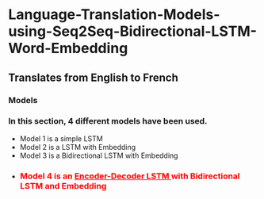# Language-Translation-Models-using-Seq2Seq-Bidirectional-LSTM-Word-Embedding

## Translates from English to French

### Models
### In this section, 4 different models have been used.

 - Model 1 is a simple LSTM
 - Model 2 is a LSTM with Embedding
 - Model 3 is a Bidirectional LSTM with Embedding
 - <b><h3 style="color:red;">Model 4 is an <U>Encoder-Decoder LSTM </U> with Bidirectional LSTM and Embedding </h3></b>
